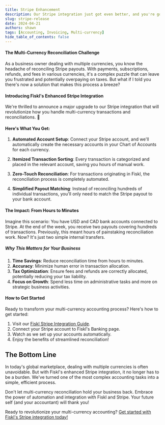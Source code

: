 ```yaml
---
title: Stripe Enhancement
description: Our Stripe integration just got even better, and you're going to love it! 😍
slug: stripe-release
date: 2024-04-21
authors: shawn
tags: [Accounting, Invoicing, Multi-currency]
hide_table_of_contents: false
---
```



#### The Multi-Currency Reconciliation Challenge

As a business owner dealing with multiple currencies, you know the headache of reconciling Stripe payouts. With payments, subscriptions, refunds, and fees in various currencies, it's a complex puzzle that can leave you frustrated and potentially overpaying on taxes. But what if I told you there's now a solution that makes this process a breeze?

#### Introducing Fiskl's Enhanced Stripe Integration

We're thrilled to announce a major upgrade to our Stripe integration that will revolutionize how you handle multi-currency transactions and reconciliations. 🎉

<!-- truncate -->

#### Here's What You Get:

1. **Automated Account Setup**: Connect your Stripe account, and we'll automatically create the necessary accounts in your Chart of Accounts for each currency.

2. **Itemized Transaction Sorting**: Every transaction is categorized and placed in the relevant account, saving you hours of manual work.

3. **Zero-Touch Reconciliation**: For transactions originating in Fiskl, the reconciliation process is completely automated.

4. **Simplified Payout Matching**: Instead of reconciling hundreds of individual transactions, you'll only need to match the Stripe payout to your bank account.

#### The Impact: From Hours to Minutes

Imagine this scenario: You have USD and CAD bank accounts connected to Stripe. At the end of the week, you receive two payouts covering hundreds of transactions. Previously, this meant hours of painstaking reconciliation work. Now? It's just two simple internal transfers.

##### Why This Matters for Your Business

1. **Time Savings**: Reduce reconciliation time from hours to minutes.
2. **Accuracy**: Minimize human error in transaction allocation.
3. **Tax Optimization**: Ensure fees and refunds are correctly allocated, potentially reducing your tax liability.
4. **Focus on Growth**: Spend less time on administrative tasks and more on strategic business activities.

#### How to Get Started

Ready to transform your multi-currency accounting process? Here's how to get started:

1. Visit our [Fiskl Stripe Integration Guide](/docs/integrations/banking/connecting-stripe).
2. Connect your Stripe account to Fiskl's Banking page.
3. Watch as we set up your accounts automatically.
4. Enjoy the benefits of streamlined reconciliation!

## The Bottom Line

In today's global marketplace, dealing with multiple currencies is often unavoidable. But with Fiskl's enhanced Stripe integration, it no longer has to be a burden. We've turned one of the most complex accounting tasks into a simple, efficient process.

Don't let multi-currency reconciliation hold your business back. Embrace the power of automation and integration with Fiskl and Stripe. Your future self (and your accountant) will thank you!

Ready to revolutionize your multi-currency accounting? [Get started with Fiskl's Stripe integration today!](/docs/integrations/banking/connecting-stripe)